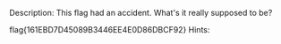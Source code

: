 Description:
This flag had an accident.  What's it really supposed to be?
flag{161EBD7D45089B3446EE4E0D86DBCF92}
Hints:

